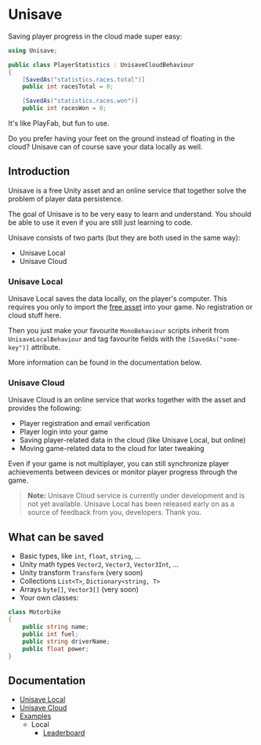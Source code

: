 Unisave
=======

Saving player progress in the cloud made super easy:

```cs
using Unisave;

public class PlayerStatistics : UnisaveCloudBehaviour
{
    [SavedAs("statistics.races.total")]
    public int racesTotal = 0;

    [SavedAs("statistics.races.won")]
    public int racesWon = 0;

```

It's like PlayFab, but fun to use.

Do you prefer having your feet on the ground instead of floating in the cloud? Unisave can of course save your data locally as well.


## Introduction

Unisave is a free Unity asset and an online service that together solve the problem of player data persistence.

The goal of Unisave is to be very easy to learn and understand. You should be able to use it even if you are still just learning to code.

Unisave consists of two parts (but they are both used in the same way):

- Unisave Local
- Unisave Cloud


### Unisave Local

Unisave Local saves the data locally, on the player's computer. This requires you only to import the [free asset](#) into your game. No registration or cloud stuff here.

Then you just make your favourite `MonoBehaviour` scripts inherit from `UnisaveLocalBehaviour` and tag favourite fields with the `[SavedAs("some-key")]` attribute.

More information can be found in the documentation below.


### Unisave Cloud

Unisave Cloud is an online service that works together with the asset and provides the following:

- Player registration and email verification
- Player login into your game
- Saving player-related data in the cloud (like Unisave Local, but online)
- Moving game-related data to the cloud for later tweaking

Even if your game is not multiplayer, you can still synchronize player achievements between devices or monitor player progress through the game.

> **Note:** Unisave Cloud service is currently under development and is not yet available. Unisave Local has been released early on as a source of feedback from you, developers. Thank you.


## What can be saved

- Basic types, like `int`, `float`, `string`, ...
- Unity math types `Vector2`, `Vector3`, `Vector3Int`, ...
- Unity transform `Transform` (very soon)
- Collections `List<T>`, `Dictionary<string, T>`
- Arrays `byte[]`, `Vector3[]` (very soon)
- Your own classes:

```cs
class Motorbike
{
    public string name;
    public int fuel;
    public string driverName;
    public float power;
}
```


## Documentation

- [Unisave Local](#Unisave-Local)
- [Unisave Cloud](#Unisave-Cloud)
- [Examples](#)
    - Local
        - [Leaderboard](#)

